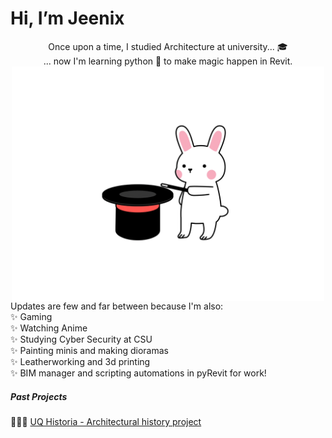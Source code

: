 # Hi, I’m Jeenix </br> 

<div align="center">
   Once upon a time, I studied Architecture at university... 🎓</br>
 ... now I'm learning python 🐍 to make magic happen in Revit. </br>
<img hight="300" width="500" alt="GIF" align="center" src="https://github.com/Jeenix/Jeenix/blob/f41e671a8e6acd942a14c62d4e2a3c2eaadd8ac6/bunny_magician.gif"></br>

</div>  
Updates are few and far between because I'm also:
</br>
✨ Gaming </br>
✨ Watching Anime </br>
✨ Studying Cyber Security at CSU</br>
✨ Painting minis and making dioramas </br>
✨ Leatherworking and 3d printing </br>
✨ BIM manager and scripting automations in pyRevit for work! </br>

##### Past Projects 
👩🏻‍🎓 <a href="https://jstedmandesign.com/UQ_Historia/">UQ Historia - Architectural history project</a> 
